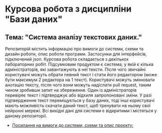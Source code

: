 # Курсова робота з дисципліни "Бази даних"

## Тема: "Система аналізу текстових даних."

Репозиторій містить інформацію про вимоги до системи, схеми та дизайн роботи, опис роботи програми. Застосунки для інтерфейсів, підключений json. Курсова робота складається з декількох лабораторних робіт. Підсумковим продуктом є система, у якій є кілька адміністраторів, які завантажують в неї тексти. Після чого звичайні користувачі можуть обрати певний текст і стати його редактором (може бути максимум 2 редактора на 1 текст). Користувачі можуть змінювати анотацію тексту, після чого вони можуть надіслати pull request, таким чином зробивши запит на збереження. Один із адміністраторів перевіряє текст і підтверджує або відхиля запропоновані зміни. У разі підтвердження текст переміщується у базу даних, тоді інші користувачі мають можливість скачати даний текст, щоб тренувати на ньому свої нейронні мережі. Всі вихідні дані для системи є відкритими і містяться у даному репозиторії. 
- [Посилання на вимоги до системи, схеми та опис проєкту:](https://olegkorniychuk.github.io/edu-db-cw/)

